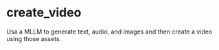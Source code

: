 # create_video
Usa a MLLM to generate text, audio, and images and then create a video using those assets.
